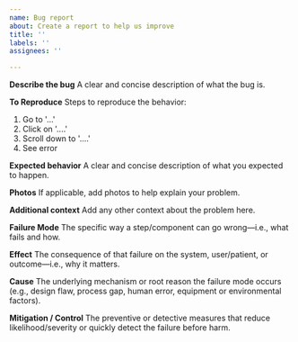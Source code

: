 ```yaml
---
name: Bug report
about: Create a report to help us improve
title: ''
labels: ''
assignees: ''

---
```


**Describe the bug**
A clear and concise description of what the bug is.

**To Reproduce**
Steps to reproduce the behavior:
1. Go to '...'
2. Click on '....'
3. Scroll down to '....'
4. See error

**Expected behavior**
A clear and concise description of what you expected to happen.

**Photos**
If applicable, add photos to help explain your problem.

**Additional context**
Add any other context about the problem here.

**Failure Mode**
The specific way a step/component can go wrong—i.e., what fails and how.

**Effect**
The consequence of that failure on the system, user/patient, or outcome—i.e., why it matters.

**Cause**
The underlying mechanism or root reason the failure mode occurs (e.g., design flaw, process gap, human error, equipment or environmental factors).

**Mitigation / Control**
The preventive or detective measures that reduce likelihood/severity or quickly detect the failure before harm.
